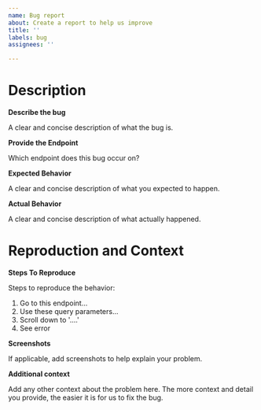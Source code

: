```yaml
---
name: Bug report
about: Create a report to help us improve
title: ''
labels: bug
assignees: ''

---
```


# Description

**Describe the bug**

A clear and concise description of what the bug is.

**Provide the Endpoint**

Which endpoint does this bug occur on?


**Expected Behavior**

A clear and concise description of what you expected to happen.

**Actual Behavior**

A clear and concise description of what actually happened.
# Reproduction and Context

**Steps To Reproduce**

Steps to reproduce the behavior:
1. Go to this endpoint...
2. Use these query parameters...
3. Scroll down to '....'
4. See error

**Screenshots**

If applicable, add screenshots to help explain your problem.


**Additional context**

Add any other context about the problem here. The more context and detail you
provide, the easier it is for us to fix the bug.
